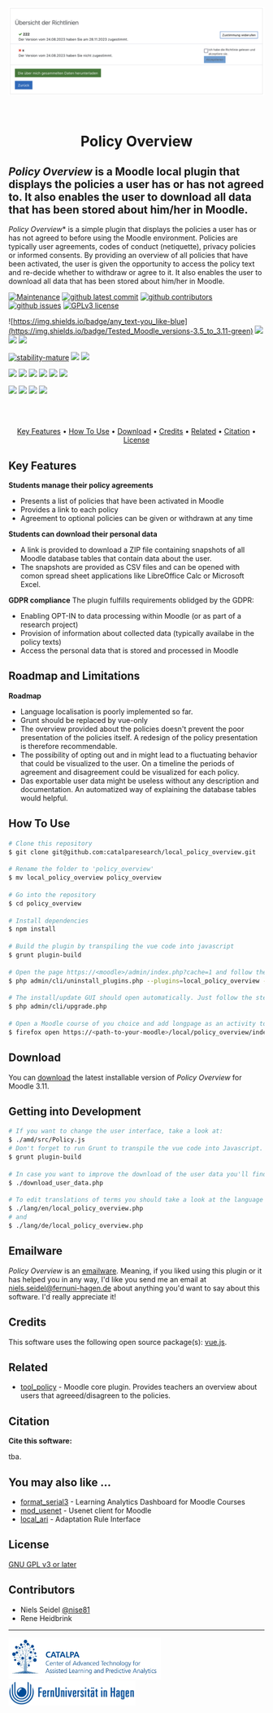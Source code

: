 <br>
<div align="center">

![](pix/promotion/screenshot.png)

</div>

<br>
<h1 align="center">Policy Overview</h1>

## *Policy Overview* is a Moodle local plugin that displays the policies a user has or has not agreed to. It also enables the user to download all data that has been stored about him/her in Moodle.


*Policy Overview** is a simple plugin that displays the policies a user has or has not agreed to before using the Moodle environment. Policies are typically user agreements, codes of conduct (netiquette), privacy policies or informed consents. By providing an overview of all policies that have been activated, the user is given the opportunity to access the policy text and re-decide whether to withdraw or agree to it. It also enables the user to download all data that has been stored about him/her in Moodle.

<!-- development-related badges -->
[![Maintenance](https://img.shields.io/badge/Maintained%3F-yes-green.svg)](https://github.com/CATALPAresearch/local_policy_overview/commit-activity)
[![github latest commit](https://badgen.net/github/last-commit/CATALPAresearch/local_policy_overview)](https://github.com/CATALPAresearch/local_policy_overview/commit/)
[![github contributors](https://badgen.net/github/contributors/CATALPAresearch/local_policy_overview)](https://github.com/CATALPAresearch/local_policy_overview/contributors/)
[![github issues](https://img.shields.io/github/issues/CATALPAresearch/local_policy_overview.svg)](https://github.com/CATALPAresearch/local_policy_overview/issues/)
[![GPLv3 license](https://img.shields.io/badge/License-GPLv3-green.svg)](http://perso.crans.org/besson/LICENSE.html)

![https://img.shields.io/badge/any_text-you_like-blue](https://img.shields.io/badge/Tested_Moodle_versions-3.5_to_3.11-green)
![](https://img.shields.io/badge/PHP-7.4_to_8.0.29-green)
![](https://img.shields.io/badge/NPM-~10.2.3-green)
![](https://img.shields.io/badge/vue.js-2-green)

<!-- Maturity-related badges 
see: https://github.com/mkenney/software-guides/blob/master/STABILITY-BADGES.md
-->
[![stability-mature](https://img.shields.io/badge/stability-mature-008000.svg)](https://github.com/mkenney/software-guides/blob/master/STABILITY-BADGES.md#mature)
![](https://img.shields.io/badge/years_in_productive_use-3-darkgreen)
![](https://img.shields.io/badge/used_in_unique_courses-5-darkgreen)



<!-- AI-related and LA-related badges -->
<!-- 
https://nutrition-facts.ai/
-->

![](https://img.shields.io/badge/collects_clickstream_data-no-blue)
![](https://img.shields.io/badge/collects_scroll_data-no-blue)
![](https://img.shields.io/badge/collects_mouse_data-no-blue)
![](https://img.shields.io/badge/collects_audio_data-no-blue)
![](https://img.shields.io/badge/collects_video_data-no-blue)
![](https://img.shields.io/badge/data_shared_with_vendor-no-blue)

![](https://img.shields.io/badge/AI_methods-none-blue)
![](https://img.shields.io/badge/Base_model-none-blue)
![](https://img.shields.io/badge/Feature_is_optional-no-blue)
![](https://img.shields.io/badge/Human_in_the_loop-yes-blue)


<br><br>

<p align="center">
  <a href="#key-features">Key Features</a> •
  <a href="#how-to-use">How To Use</a> •
  <a href="#download">Download</a> •
  <a href="#credits">Credits</a> •
  <a href="#related">Related</a> •
  <a href="#citation">Citation</a> •
  <a href="#license">License</a>
</p>


## Key Features

**Students manage their policy agreements**
* Presents a list of policies that have been activated in Moodle
* Provides a link to each policy 
* Agreement to optional policies can be given or withdrawn at any time

**Students can download their personal data**
* A link is provided to download a ZIP file containing snapshots of all Moodle database tables that contain data about the user. 
* The snapshots are provided as CSV files and can be opened with comon spread sheet applications like LibreOffice Calc or Microsoft Excel.

**GDPR compliance**
The plugin fulfills requirements oblidged by the GDPR:
- Enabling OPT-IN to data processing within Moodle (or as part of a research project)
- Provision of information about collected data (typically availabe in the policy texts)
- Access the personal data that is stored and processed in Moodle



## Roadmap and Limitations
**Roadmap**
* Language localisation is poorly implemented so far.
* Grunt should be replaced by vue-only
* The overview provided about the policies doesn't prevent the poor presentation of the policies itself. A redesign of the policy presentation is therefore recommendable. 
* The possibility of opting out and in might lead to a fluctuating behavior that could be visualized to the user. On a timeline the periods of agreement and disagreement could be visualized for each policy. 
* Das exportable user data might be useless without any description and documentation. An automatized way of explaining the database tables would helpful.


## How To Use
```bash
# Clone this repository
$ git clone git@github.com:catalparesearch/local_policy_overview.git

# Rename the folder to 'policy_overview'
$ mv local_policy_overview policy_overview

# Go into the repository
$ cd policy_overview

# Install dependencies
$ npm install

# Build the plugin by transpiling the vue code into javascript
$ grunt plugin-build

# Open the page https://<moodle>/admin/index.php?cache=1 and follow the install instructions for the plugin or
$ php admin/cli/uninstall_plugins.php --plugins=local_policy_overview --run

# The install/update GUI should open automatically. Just follow the steps the GUI presents to you and you should have installed the *Policy Overview* plugin successfully afterwards. As an alternative to using the GUI for installation, you can also run the update script from within the folder of your Moodle installation:
$ php admin/cli/upgrade.php

# Open a Moodle course of you choice and add longpage as an activity to your course.
$ firefox open https://<path-to-your-moodle>/local/policy_overview/index.php
```

## Download

You can [download](https://github.com/catalparesearch/local_policy_overview/releases/tag/latest) the latest installable version of *Policy Overview* for Moodle 3.11.

## Getting into Development
```bash
# If you want to change the user interface, take a look at:
$ ./amd/src/Policy.js
# Don't forget to run Grunt to transpile the vue code into Javascript.
$ grunt plugin-build

# In case you want to improve the download of the user data you'll find the code in 
$ ./download_user_data.php

# To edit translations of terms you should take a look at the language files at 
$ ./lang/en/local_policy_overview.php
# and
$ ./lang/de/local_policy_overview.php

```


## Emailware

*Policy Overview* is an [emailware](https://en.wiktionary.org/wiki/emailware). Meaning, if you liked using this plugin or it has helped you in any way, I'd like you send me an email at <niels.seidel@fernuni-hagen.de> about anything you'd want to say about this software. I'd really appreciate it!

## Credits

This software uses the following open source package(s):
[vue.js](https://vuejs.org/). 

## Related

* [tool_policy](https://moodle.org/plugins/tool_policy) - Moodle core plugin. Provides teachers an overview about users that agreeed/disagreen to the policies.

## Citation

**Cite this software:**

tba.


## You may also like ...

* [format_serial3](https//github.com/catalparesearch/format_serial3) - Learning Analytics Dashboard for Moodle Courses
* [mod_usenet](https//github.com/catalparesearch/mod_usenet) - Usenet client for Moodle
* [local_ari](https//github.com/catalparesearch/local_ari) - Adaptation Rule Interface

## License

[GNU GPL v3 or later](http://www.gnu.org/copyleft/gpl.html)


## Contributors
* Niels Seidel [@nise81](https://twitter.com/nise81)
* Rene Heidbrink

---
<a href="https://www.fernuni-hagen.de/english/research/clusters/catalpa/"><img src="pix/promotion/catalpa.jpg" width="300" /></a>
<a href="https://www.fernuni-hagen.de/"><img src="pix/promotion/fernuni.jpg" width="250" /></a>



